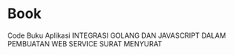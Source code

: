 # Book


Code Buku Aplikasi INTEGRASI GOLANG DAN JAVASCRIPT DALAM PEMBUATAN WEB SERVICE SURAT MENYURAT
